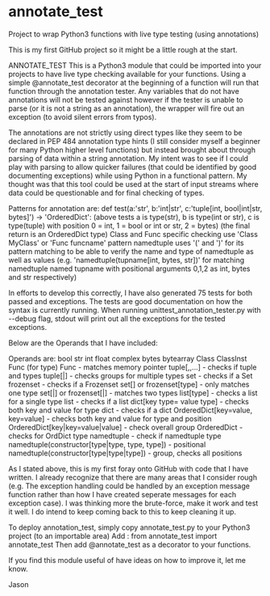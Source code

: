 # annotate_test
Project to wrap Python3 functions with live type testing (using annotations)

This is my first GitHub project so it might be a little rough at the start.

ANNOTATE_TEST
This is a Python3 module that could be imported into your projects to have live type checking available for your functions.
Using a simple @annotate_test decorator at the beginning of a function will run that function through the annotation tester.
Any variables that do not have annotations will not be tested against however if the tester is unable to parse (or it is not 
a string as an annotation), the wrapper will fire out an exception (to avoid silent errors from typos).

The annotations are not strictly using direct types like they seem to be declared in PEP 484 annotation type hints (I still
consider myself a beginner for many Python higher level functions) but instead brought about through parsing of data within a 
string annotation.  My intent was to see if I could play with parsing to allow quicker failures (that could be identified 
by good documenting exceptions) while using Python in a functional pattern.  My thought was that this tool could be used at 
the start of input streams where data could be questionable and for final checking of types.

Patterns for annotation are:
def test(a:'str', b:'int|str', c:'tuple[int, bool|int|str, bytes]') -> 'OrderedDict':
(above tests a is type(str), b is type(int or str), c is type(tuple) with position 0 = int, 1 = bool or int or str, 2 = bytes)
(the final return is an OrderedDict type)
Class and Func specific checking use 'Class MyClass' or 'Func funcname' pattern
namedtuple uses '(' and ')' for its pattern matching to be able to verify the name and type of namedtuple as well as values
(e.g. 'namedtuple(tupname[int, bytes, str])' for matching namedtuple named tupname with positional arguments 0,1,2 as int, bytes
and str respectively)

In efforts to develop this correctly, I have also generated 75 tests for both passed and exceptions.  The tests are good
documentation on how the syntax is currently running.
When running unittest_annotation_tester.py with --debug flag, stdout will print out all the exceptions for the tested exceptions.

Below are the Operands that I have included:

Operands are:
bool
str
int
float
complex
bytes
bytearray
Class <name>
ClassInst <from what class>
Func (for type)
Func <what function> - matches memory pointer
tuple[<type>,<type>,...] - checks if tuple and types
tuple[<type>|<type>] - checks groups for multiple types
set - checks if a Set
frozenset - checks if a Frozenset
set[<type>]  or frozenset[type] - only matches one type
set[<type>|<type>] or frozenset[<type>|<type>] - matches two types
list[type] - checks a list for a single type
list - checks if a list
dict[key type= value type] - checks both key and value for type
dict - checks if a dict
OrderedDict[key=value, key=value] - checks both key and value for type and position
OrderedDict[key|key=value|value] - check overall group
OrderedDict - checks for OrdDict type
namedtuple - check if namedtuple type
namedtuple(constructor[type|type, type, type]) - positional
namedtuple(constructor[type|type|type]) - group, checks all positions

As I stated above, this is my first foray onto GitHub with code that I have written.  I already recognize that there are many
areas that I consider rough (e.g. The exception handling could be handled by an exception message function rather than how I have
created seperate messages for each exception case).  I was thinking more the brute-force, make it work and test it well.
I do intend to keep coming back to this to keep cleaning it up.

To deploy annotation_test, simply copy annotate_test.py to your Python3 project (to an importable area)
Add : from annotate_test import annotate_test
Then add @annotate_test as a decorator to your functions.

If you find this module useful of have ideas on how to improve it, let me know.  

Jason




